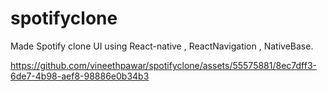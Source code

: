 # spotifyclone

Made Spotify clone UI using React-native , ReactNavigation , NativeBase.

https://github.com/vineethpawar/spotifyclone/assets/55575881/8ec7dff3-6de7-4b98-aef8-98886e0b34b3

